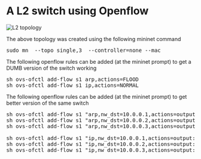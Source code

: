 # A L2 switch using Openflow
![L2 topology](https://github.com/vishpat/mininet-samples/raw/master/l2-switch/topo.png)

The above topology was created using the following mininet command

<pre>
sudo mn  --topo single,3  --controller=none --mac
</pre>

The following openflow rules can be added (at the mininet prompt) to get a DUMB version of the switch working

<pre>
sh ovs-ofctl add-flow s1 arp,actions=FLOOD
sh ovs-ofctl add-flow s1 ip,actions=NORMAL
</pre>

The following openflow rules can be added (at the mininet prompt) to get better version of the same switch
<pre>
sh ovs-ofctl add-flow s1 "arp,nw_dst=10.0.0.1,actions=output:1"
sh ovs-ofctl add-flow s1 "arp,nw_dst=10.0.0.2,actions=output:2"
sh ovs-ofctl add-flow s1 "arp,nw_dst=10.0.0.3,actions=output:3"

sh ovs-ofctl add-flow s1 "ip,nw_dst=10.0.0.1,actions=output:1"
sh ovs-ofctl add-flow s1 "ip,nw_dst=10.0.0.2,actions=output:2"
sh ovs-ofctl add-flow s1 "ip,nw_dst=10.0.0.3,actions=output:3"                                                             
</pre>
